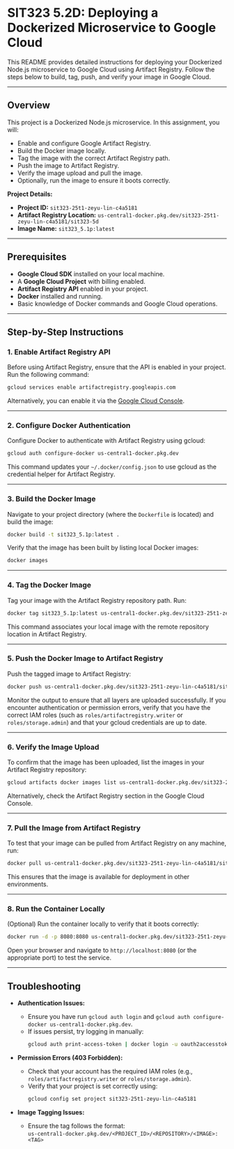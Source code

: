 # SIT323 5.2D: Deploying a Dockerized Microservice to Google Cloud

This README provides detailed instructions for deploying your Dockerized Node.js microservice to Google Cloud using Artifact Registry. Follow the steps below to build, tag, push, and verify your image in Google Cloud.

---

## Overview

This project is a Dockerized Node.js microservice. In this assignment, you will:
- Enable and configure Google Artifact Registry.
- Build the Docker image locally.
- Tag the image with the correct Artifact Registry path.
- Push the image to Artifact Registry.
- Verify the image upload and pull the image.
- Optionally, run the image to ensure it boots correctly.

**Project Details:**
- **Project ID:** `sit323-25t1-zeyu-lin-c4a5181`
- **Artifact Registry Location:** `us-central1-docker.pkg.dev/sit323-25t1-zeyu-lin-c4a5181/sit323-5d`
- **Image Name:** `sit323_5.1p:latest`

---

## Prerequisites

- **Google Cloud SDK** installed on your local machine.
- A **Google Cloud Project** with billing enabled.
- **Artifact Registry API** enabled in your project.
- **Docker** installed and running.
- Basic knowledge of Docker commands and Google Cloud operations.

---

## Step-by-Step Instructions

### 1. Enable Artifact Registry API

Before using Artifact Registry, ensure that the API is enabled in your project. Run the following command:

```bash
gcloud services enable artifactregistry.googleapis.com
```

Alternatively, you can enable it via the [Google Cloud Console](https://console.cloud.google.com/).

---

### 2. Configure Docker Authentication

Configure Docker to authenticate with Artifact Registry using gcloud:

```bash
gcloud auth configure-docker us-central1-docker.pkg.dev
```

This command updates your `~/.docker/config.json` to use gcloud as the credential helper for Artifact Registry.

---

### 3. Build the Docker Image

Navigate to your project directory (where the `Dockerfile` is located) and build the image:

```bash
docker build -t sit323_5.1p:latest .
```

Verify that the image has been built by listing local Docker images:

```bash
docker images
```

---

### 4. Tag the Docker Image

Tag your image with the Artifact Registry repository path. Run:

```bash
docker tag sit323_5.1p:latest us-central1-docker.pkg.dev/sit323-25t1-zeyu-lin-c4a5181/sit323-5d/sit323_5.1p:latest
```

This command associates your local image with the remote repository location in Artifact Registry.

---

### 5. Push the Docker Image to Artifact Registry

Push the tagged image to Artifact Registry:

```bash
docker push us-central1-docker.pkg.dev/sit323-25t1-zeyu-lin-c4a5181/sit323-5d/sit323_5.1p:latest
```

Monitor the output to ensure that all layers are uploaded successfully. If you encounter authentication or permission errors, verify that you have the correct IAM roles (such as `roles/artifactregistry.writer` or `roles/storage.admin`) and that your gcloud credentials are up to date.

---

### 6. Verify the Image Upload

To confirm that the image has been uploaded, list the images in your Artifact Registry repository:

```bash
gcloud artifacts docker images list us-central1-docker.pkg.dev/sit323-25t1-zeyu-lin-c4a5181/sit323-5d
```

Alternatively, check the Artifact Registry section in the Google Cloud Console.

---

### 7. Pull the Image from Artifact Registry

To test that your image can be pulled from Artifact Registry on any machine, run:

```bash
docker pull us-central1-docker.pkg.dev/sit323-25t1-zeyu-lin-c4a5181/sit323-5d/sit323_5.1p:latest
```

This ensures that the image is available for deployment in other environments.

---

### 8. Run the Container Locally

(Optional) Run the container locally to verify that it boots correctly:

```bash
docker run -d -p 8080:8080 us-central1-docker.pkg.dev/sit323-25t1-zeyu-lin-c4a5181/sit323-5d/sit323_5.1p:latest
```

Open your browser and navigate to `http://localhost:8080` (or the appropriate port) to test the service.

---

## Troubleshooting

- **Authentication Issues:**  
  - Ensure you have run `gcloud auth login` and `gcloud auth configure-docker us-central1-docker.pkg.dev`.
  - If issues persist, try logging in manually:
    ```bash
    gcloud auth print-access-token | docker login -u oauth2accesstoken --password-stdin https://us-central1-docker.pkg.dev
    ```

- **Permission Errors (403 Forbidden):**  
  - Check that your account has the required IAM roles (e.g., `roles/artifactregistry.writer` or `roles/storage.admin`).
  - Verify that your project is set correctly using:
    ```bash
    gcloud config set project sit323-25t1-zeyu-lin-c4a5181
    ```

- **Image Tagging Issues:**  
  - Ensure the tag follows the format:  
    `us-central1-docker.pkg.dev/<PROJECT_ID>/<REPOSITORY>/<IMAGE>:<TAG>`
